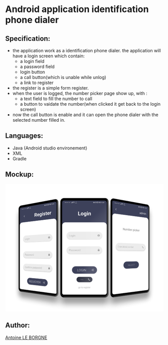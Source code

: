 # Android application identification phone dialer

## Specification:
- the application work as a identification phone dialer.
the application will have a login screen which contain:
  - a login field
  - a password field
  - login button
  - a call button(which is unable while unlog)
  - a link to register
 - the register is a simple form register.
 - when the user is logged, the number picker page show up, with : 
    - a text field to fill the number to call
    - a button to vaidate the number(when clicked it get back to the login screen)
 - now the call button is enable and it can open the phone dialer
 with the selected number filled in.
 
## Languages:
  - Java (Android studio environement)
  - XML
  - Gradle
## Mockup:
  ![mockup](https://github.com/LeBorgneAntoine/LockCall/blob/master/Mockup.png)
## Author:
  [Antoine LE BORGNE](https://github.com/LeBorgneAntoine)
